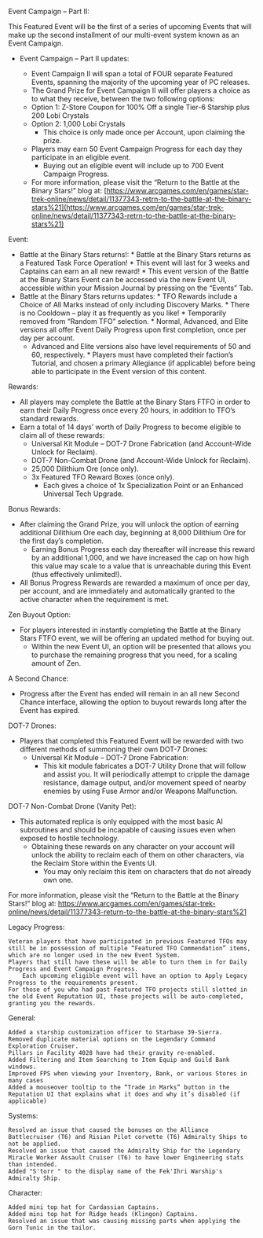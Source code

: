 Event Campaign – Part II:

This Featured Event will be the first of a series of upcoming Events that will make up the second installment of our multi-event system known as an Event Campaign.
    
   * Event Campaign – Part II updates:
        
      *  Event Campaign II will span a total of FOUR separate Featured Events, spanning the majority of the upcoming year of PC releases.
      *  The Grand Prize for Event Campaign II will offer players a choice as to what they receive, between the two following options:
        *  Option 1: Z-Store Coupon for 100% Off a single Tier-6 Starship plus 200 Lobi Crystals
        * Option 2: 1,000 Lobi Crystals
          * This choice is only made once per Account, upon claiming the prize.
      * Players may earn 50 Event Campaign Progress for each day they participate in an eligible event.
        * Buying out an eligible event will include up to 700 Event Campaign Progress.
      * For more information, please visit the “Return to the Battle at the Binary Stars!” blog at: [https://www.arcgames.com/en/games/star-trek-online/news/detail/11377343-retrn-to-the-battle-at-the-binary-stars%21](https://www.arcgames.com/en/games/star-trek-online/news/detail/11377343-retrn-to-the-battle-at-the-binary-stars%21)

 
Event:

  *  Battle at the Binary Stars returns!:
    *  Battle at the Binary Stars returns as a Featured Task Force Operation!
    *  This event will last for 3 weeks and Captains can earn an all new reward!
    *  This event version of the Battle at the Binary Stars Event can be accessed via the new Event UI, accessible within your Mission Journal by pressing on the “Events” Tab.
  *  Battle at the Binary Stars returns updates:
    *  TFO Rewards include a Choice of All Marks instead of only including Discovery Marks.
    *  There is no Cooldown – play it as frequently as you like!
    * Temporarily removed from “Random TFO” selection.
    *  Normal, Advanced, and Elite versions all offer Event Daily Progress upon first completion, once per day per account.
      * Advanced and Elite versions also have level requirements of 50 and 60, respectively.
    * Players must have completed their faction’s Tutorial, and chosen a primary Allegiance (if applicable) before being able to participate in the Event version of this content. 
    
Rewards:
    
   * All players may complete the Battle at the Binary Stars FTFO in order to earn their Daily Progress once every 20 hours, in addition to TFO’s standard rewards.
   *  Earn a total of 14 days’ worth of Daily Progress to become eligible to claim all of these rewards:
      * Universal Kit Module – DOT-7 Drone Fabrication (and Account-Wide Unlock for Reclaim).
      * DOT-7 Non-Combat Drone (and Account-Wide Unlock for Reclaim).
      * 25,000 Dilithium Ore (once only).
      * 3x Featured TFO Reward Boxes (once only).
         * Each gives a choice of 1x Specialization Point or an Enhanced Universal Tech Upgrade.

Bonus Rewards:

   * After claiming the Grand Prize, you will unlock the option of earning additional Dilithium Ore each day, beginning at 8,000 Dilithium Ore for the first day’s completion.
      * Earning Bonus Progress each day thereafter will increase this reward by an additional 1,000, and we have increased the cap on how high this value may scale to a value that is unreachable during this Event (thus effectively unlimited!).
   * All Bonus Progress Rewards are rewarded a maximum of once per day, per account, and are immediately and automatically granted to the active character when the requirement is met.

Zen Buyout Option:
   * For players interested in instantly completing the Battle at the Binary Stars FTFO event, we will be offering an updated method for buying out.
     * Within the new Event UI, an option will be presented that allows you to purchase the remaining progress that you need, for a scaling amount of Zen.

A Second Chance:

   * Progress after the Event has ended will remain in an all new Second Chance interface, allowing the option to buyout rewards long after the Event has expired.
    
DOT-7 Drones:
    
   * Players that completed this Featured Event will be rewarded with two different methods of summoning their own DOT-7 Drones:
     * Universal Kit Module – DOT-7 Drone Fabrication:
        * This kit module fabricates a DOT-7 Utility Drone that will follow and assist you.
            It will periodically attempt to cripple the damage resistance, damage output, and/or movement speed of nearby enemies by using Fuse Armor and/or Weapons Malfunction.

DOT-7 Non-Combat Drone (Vanity Pet):

   * This automated replica is only equipped with the most basic AI subroutines and should be incapable of causing issues even when exposed to hostile technology.
     * Obtaining these rewards on any character on your account will unlock the ability to reclaim each of them on other characters, via the Reclaim Store within the Events UI.
       * You may only reclaim this item on characters that do not already own one.

For more information, please visit the “Return to the Battle at the Binary Stars!” blog at: https://www.arcgames.com/en/games/star-trek-online/news/detail/11377343-return-to-the-battle-at-the-binary-stars%21

 
Legacy Progress:

    Veteran players that have participated in previous Featured TFOs may still be in possession of multiple “Featured TFO Commendation” items, which are no longer used in the new Event System.
    Players that still have these will be able to turn them in for Daily Progress and Event Campaign Progress.
        Each upcoming eligible event will have an option to Apply Legacy Progress to the requirements present.
    For those of you who had past Featured TFO projects still slotted in the old Event Reputation UI, those projects will be auto-completed, granting you the rewards.

 
General:

    Added a starship customization officer to Starbase 39-Sierra.
    Removed duplicate material options on the Legendary Command Exploration Cruiser.
    Pillars in Facility 4028 have had their gravity re-enabled.
    Added Filtering and Item Searching to Item Equip and Guild Bank windows.
    Improved FPS when viewing your Inventory, Bank, or various Stores in many cases
    Added a mouseover tooltip to the “Trade in Marks” button in the Reputation UI that explains what it does and why it’s disabled (if applicable)

 
Systems:

    Resolved an issue that caused the bonuses on the Alliance Battlecruiser (T6) and Risian Pilot corvette (T6) Admiralty Ships to not be applied.
    Resolved an issue that caused the Admiralty Ship for the Legendary Miracle Worker Assault Cruiser (T6) to have lower Engineering stats than intended.
    Added "S'torr " to the display name of the Fek'Ihri Warship's Admiralty Ship.

 
Character:

    Added mini top hat for Cardassian Captains.
    Added mini top hat for Ridge heads (Klingon) Captains.
    Resolved an issue that was causing missing parts when applying the Gorn Tunic in the tailor.
